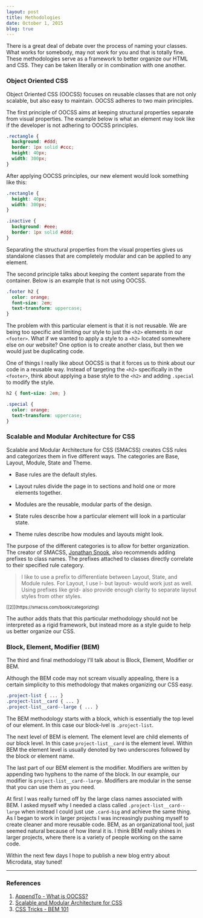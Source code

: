 ```yaml
---
layout: post
title: Methodologies
date: October 1, 2015
blog: true
---
```


There is a great deal of debate over the process of naming your classes. What works for somebody, may not work for you and that is totally fine. These methodologies serve as a framework to better organize our HTML and CSS. They can be taken literally or in combination with one another.

### Object Oriented CSS

Object Oriented CSS (OOCSS) focuses on reusable classes that are not only scalable, but also easy to maintain. OOCSS adheres to two main principles.

The first principle of OOCSS aims at keeping structural properties separate from visual properties. The example below is what an element may look like if the developer is not adhering to OOCSS principles.

~~~css
.rectangle {
  background: #ddd;
  border: 1px solid #ccc;
  height: 40px;
  width: 300px;
}
~~~

After applying OOCSS principles, our new element would look something like this:

~~~css
.rectangle {
  height: 40px;
  width: 300px;
}

.inactive {
  background: #eee;
  border: 1px solid #ddd;
}
~~~

Separating the structural properties from the visual properties gives us standalone classes that are completely modular and can be applied to any element.

The second principle talks about keeping the content separate from the container. Below is an example that is not using OOCSS.

~~~css
.footer h2 {
  color: orange;
  font-size: 2em;
  text-transform: uppercase;
}
~~~

The problem with this particular element is that it is not reusable. We are being too specific and limiting our style to just the `<h2>` elements in our `<footer>`. What if we wanted to apply a style to a `<h2>` located somewhere else on our website? One option is to create another class, but then we would just be duplicating code.

One of things I really like about OOCSS is that it forces us to think about our code in a reusable way. Instead of targeting the `<h2>` specifically in the `<footer>`, think about applying a base style to the `<h2>` and adding `.special` to modify the style.

~~~css
h2 { font-size: 2em; }

.special {
  color: orange;
  text-transform: uppercase;
}
~~~

### Scalable and Modular Architecture for CSS

Scalable and Modular Architecture for CSS (SMACSS) creates CSS rules and categorizes them in five different ways. The categories are Base, Layout, Module, State and Theme.

* Base rules are the default styles.

* Layout rules divide the page in to sections and hold one or more elements together.

* Modules are the reusable, modular parts of the design.

* State rules describe how a particular element will look in a particular state.

* Theme rules describe how modules and layouts might look.

The purpose of the different categories is to allow for better organization. The creator of SMACSS, [Jonathan Snook](http://snook.ca/), also recommends adding prefixes to class names. The prefixes attached to classes directly correlate to their specified rule category.

> I like to use a prefix to differentiate between Layout, State, and Module rules. For Layout, I use l- but layout- would work just as well. Using prefixes like grid- also provide enough clarity to separate layout styles from other styles.
<sup>
  [[2]](https://smacss.com/book/categorizing)
</sup>

The author adds thats that this particular methodology should not be interpreted as a rigid framework, but instead more as a style guide to help us better organize our CSS.

### Block, Element, Modifier (BEM)

The third and final methodology I'll talk about is Block, Element, Modifier or BEM.

Although the BEM code may not scream visually appealing, there is a certain simplicity to this methodology that makes organizing our CSS easy.

~~~css
.project-list { ... }
.project-list__card { ... }
.project-list__card--large { ... }
~~~

The BEM methodology starts with a block, which is essentially the top level of our element. In this case our block-lvel is `.project-list`.

The next level of BEM is element. The element level are child elements of our block level. In this case `project-list__card` is the element level. Within BEM the element level is usually denoted by two underscores followed by the block or element name.

The last part of our BEM element is the modifier. Modifiers are written by  appending two hyphens to the name of the block. In our example, our modifier is `project-list__card--large`. Modifiers are modular in the sense that you can use them as you need.

At first I was really turned off by the large class names associated with BEM. I asked myself why I needed a class called `.project-list__card--large` when instead I could just use `.card-big` and achieve the same thing. As I began to work in larger projects I was increasingly pushing myself to create cleaner and more reusable code. BEM, as an organizational tool, just seemed natural because of how literal it is. I think BEM really shines in larger projects, where there is a variety of people working on the same code.

Within the next few days I hope to publish a new blog entry about Microdata, stay tuned!

---

### References
1. [AppendTo - What is OOCSS?](http://appendto.com/2014/04/oocss/)
2. [Scalable and Modular Architecture for CSS](https://smacss.com/)
3. [CSS Tricks - BEM 101](https://css-tricks.com/bem-101/)
